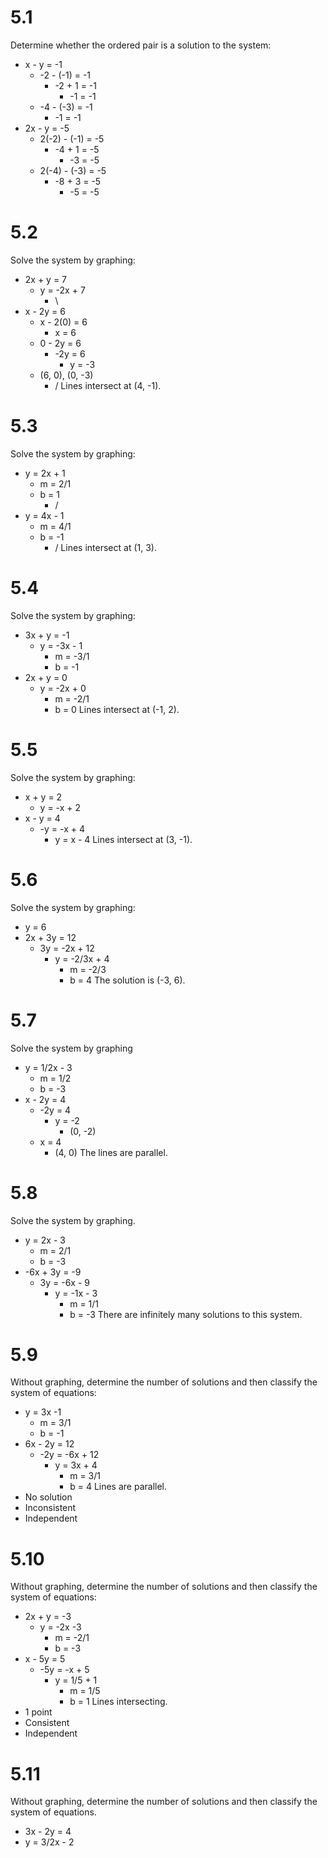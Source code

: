 # 5.1
Determine whether the ordered pair is a solution to the system:
- x - y = -1
    - -2 - (-1) = -1
        - -2 + 1 = -1
            - -1 = -1
    - -4 - (-3) = -1
        - -1 = -1
- 2x - y = -5
    - 2(-2) - (-1) = -5
        - -4 + 1 = -5
            - -3 = -5
    - 2(-4) - (-3) = -5
        - -8 + 3 = -5
            - -5 = -5

# 5.2
Solve the system by graphing:
- 2x + y = 7
    - y = -2x + 7
        - \
- x - 2y = 6
    - x - 2(0) = 6
        - x = 6
    - 0 - 2y = 6
        - -2y = 6
            - y = -3
    - (6, 0), (0, -3)
        - /
Lines intersect at (4, -1).

# 5.3
Solve the system by graphing:
- y = 2x + 1
    - m = 2/1
    - b = 1
        - /
- y = 4x - 1
    - m = 4/1
    - b = -1
        - /
Lines intersect at (1, 3).

# 5.4
Solve the system by graphing:
- 3x + y = -1
    - y = -3x - 1
        - m = -3/1
        - b = -1
- 2x + y = 0
    - y = -2x + 0
        - m = -2/1
        - b = 0
Lines intersect at (-1, 2).

# 5.5
Solve the system by graphing:
- x + y = 2
    - y = -x + 2
- x - y = 4
    - -y = -x + 4
        - y = x - 4
Lines intersect at (3, -1).

# 5.6
Solve the system by graphing:
- y = 6
- 2x + 3y = 12
    - 3y = -2x + 12
        - y = -2/3x + 4
            - m = -2/3
            - b = 4
The solution is (-3, 6).

# 5.7
Solve the system by graphing
- y = 1/2x - 3
    - m = 1/2
    - b = -3
- x - 2y = 4
    - -2y = 4
        - y = -2
            - (0, -2)
    - x = 4
        - (4, 0)
The lines are parallel.

# 5.8
Solve the system by graphing.
- y = 2x - 3
    - m = 2/1
    - b = -3
- -6x + 3y = -9
    - 3y = -6x - 9
        - y = -1x - 3
            - m = 1/1
            - b = -3
There are infinitely many solutions to this system.

# 5.9
Without graphing, determine the number of solutions and then classify the system of equations:
- y = 3x -1
    - m = 3/1
    - b = -1
- 6x - 2y = 12
    - -2y = -6x + 12
        - y = 3x + 4
            - m = 3/1
            - b = 4
Lines are parallel.
- No solution
- Inconsistent
- Independent

# 5.10
Without graphing, determine the number of solutions and then classify the system of equations:
- 2x + y = -3
    - y = -2x -3
        - m = -2/1
        - b = -3
- x - 5y = 5
    - -5y = -x + 5
        - y = 1/5 + 1
            - m = 1/5
            - b = 1
Lines intersecting.
- 1 point
- Consistent
- Independent

# 5.11
Without graphing, determine the number of solutions and then classify the system of equations.
- 3x - 2y = 4
- y = 3/2x - 2
